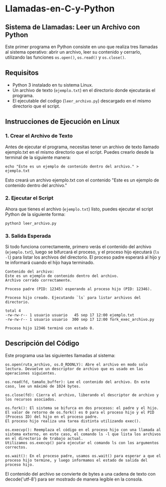 # Llamadas-en-C-y-Python
## Sistema de Llamadas: Leer un Archivo con Python

Este primer programa en Python consiste en uno que realiza tres llamadas al sistema operativo: abrir un archivo, leer su contenido y cerrarlo, utilizando las funciones `os.open()`, `os.read()` y `os.close()`.

## Requisitos

- Python 3 instalado en tu sistema Linux. 
- Un archivo de texto (`ejemplo.txt`) en el directorio donde ejecutarás el programa.
- El ejecutable del codigo (`leer_archivo.py`) descargado en el mismo directorio que el script.

## Instrucciones de Ejecución en Linux 

### 1. Crear el Archivo de Texto

Antes de ejecutar el programa, necesitas tener un archivo de texto llamado ejemplo.txt en el mismo directorio que el script. Puedes crearlo desde la terminal de la siguiente manera:

    echo "Este es un ejemplo de contenido dentro del archivo." > ejemplo.txt

Esto creará un archivo ejemplo.txt con el contenido "Este es un ejemplo de contenido dentro del archivo."

### 2. Ejecutar el Script

Ahora que tienes el archivo (`ejemplo.txt`) listo, puedes ejecutar el script Python de la siguiente forma:

    python3 leer_archivo.py

### 3. Salida Esperada

Si todo funciona correctamente, primero verás el contenido del archivo (`ejemplo.txt`), luego se bifurcará el proceso, y el proceso hijo ejecutará (`ls -l`) para listar los archivos del directorio. El proceso padre esperará al hijo y te informará cuando el hijo haya terminado.
  
    Contenido del archivo:
    Este es un ejemplo de contenido dentro del archivo.
    Archivo cerrado correctamente.
    
    Proceso padre (PID: 12345) esperando al proceso hijo (PID: 12346).

    Proceso hijo creado. Ejecutando `ls` para listar archivos del directorio.
    
    total 4
    -rw-rw-r-- 1 usuario usuario   45 sep 17 12:00 ejemplo.txt
    -rw-rw-r-- 1 usuario usuario  300 sep 17 12:00 fork_exec_archivo.py
    
    Proceso hijo 12346 terminó con estado 0.

## Descripción del Código

Este programa usa las siguientes llamadas al sistema:

    os.open(ruta_archivo, os.O_RDONLY): Abre el archivo en modo solo lectura. Devuelve un descriptor de archivo que es usado en las operaciones siguientes.
    
    os.read(fd, tamaño_buffer): Lee el contenido del archivo. En este caso, lee un máximo de 1024 bytes.
    
    os.close(fd): Cierra el archivo, liberando el descriptor de archivo y los recursos asociados.
    
    os.fork(): El sistema se bifurca en dos procesos: el padre y el hijo. El valor de retorno de os.fork() es 0 para el proceso hijo y el PID (Process ID) del hijo en el proceso padre.
    El proceso hijo realiza una tarea distinta utilizando exec().
    
    os.execvp(): Reemplaza el código en el proceso hijo con una llamada al sistema externo, en este caso, el comando ls -l que lista los archivos en el directorio de trabajo actual.
    Utilizamos os.execvp() para ejecutar el comando ls con los argumentos correctos.
    
    os.wait(): En el proceso padre, usamos os.wait() para esperar a que el proceso hijo termine, y luego informamos el estado de salida del proceso hijo.

El contenido del archivo se convierte de bytes a una cadena de texto con decode('utf-8') para ser mostrado de manera legible en la consola.
